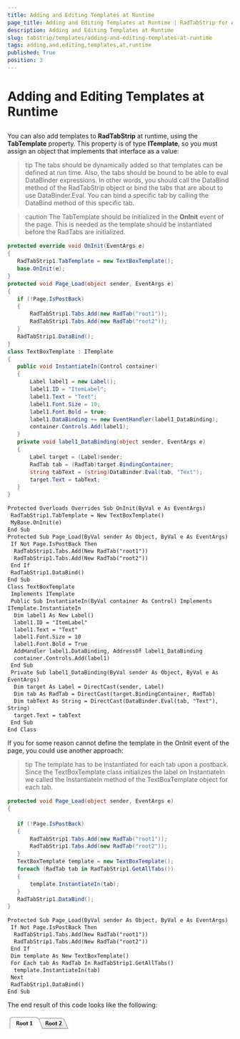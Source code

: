 ```yaml
---
title: Adding and Editing Templates at Runtime
page_title: Adding and Editing Templates at Runtime | RadTabStrip for ASP.NET AJAX Documentation
description: Adding and Editing Templates at Runtime
slug: tabstrip/templates/adding-and-editing-templates-at-runtime
tags: adding,and,editing,templates,at,runtime
published: True
position: 3
---
```


# Adding and Editing Templates at Runtime

## 

You can also add templates to **RadTabStrip** at runtime, using the **TabTemplate** property. This property is of type **ITemplate**, so you must assign an object that implements that interface as a value:

>tip The tabs should be dynamically added so that templates can be defined at run time.
>Also, the tabs should be bound to be able to eval DataBinder expressions. In other words, you should call the DataBind method of the RadTabStrip object or bind the tabs that are about to use DataBinder.Eval. You can bind a specific tab by calling the DataBind method of this specific tab.
>


>caution The TabTemplate should be initialized in the **OnInit** event of the page. This is needed as the template should be instantiated before the RadTabs are initialized.
>



````C#	   
protected override void OnInit(EventArgs e)
{
   RadTabStrip1.TabTemplate = new TextBoxTemplate();        
   base.OnInit(e);
}
protected void Page_Load(object sender, EventArgs e)
{
   if (!Page.IsPostBack)
   {
       RadTabStrip1.Tabs.Add(new RadTab("root1"));
       RadTabStrip1.Tabs.Add(new RadTab("root2"));
   }
   RadTabStrip1.DataBind();
}
class TextBoxTemplate : ITemplate
{
   public void InstantiateIn(Control container)
   {
       Label label1 = new Label();
       label1.ID = "ItemLabel";
       label1.Text = "Text";
       label1.Font.Size = 10;
       label1.Font.Bold = true;
       label1.DataBinding += new EventHandler(label1_DataBinding);
       container.Controls.Add(label1);
   }
   private void label1_DataBinding(object sender, EventArgs e)
   {
       Label target = (Label)sender;
       RadTab tab = (RadTab)target.BindingContainer;
       string tabText = (string)DataBinder.Eval(tab, "Text");
       target.Text = tabText;
   }
} 	
````
````VB.NET	
Protected Overloads Overrides Sub OnInit(ByVal e As EventArgs)
 RadTabStrip1.TabTemplate = New TextBoxTemplate()
 MyBase.OnInit(e)
End Sub
Protected Sub Page_Load(ByVal sender As Object, ByVal e As EventArgs)
 If Not Page.IsPostBack Then
  RadTabStrip1.Tabs.Add(New RadTab("root1"))
  RadTabStrip1.Tabs.Add(New RadTab("root2"))
 End If
 RadTabStrip1.DataBind()
End Sub
Class TextBoxTemplate
 Implements ITemplate
 Public Sub InstantiateIn(ByVal container As Control) Implements ITemplate.InstantiateIn
  Dim label1 As New Label()
  label1.ID = "ItemLabel"
  label1.Text = "Text"
  label1.Font.Size = 10
  label1.Font.Bold = True
  AddHandler label1.DataBinding, AddressOf label1_DataBinding
  container.Controls.Add(label1)
 End Sub
 Private Sub label1_DataBinding(ByVal sender As Object, ByVal e As EventArgs)
  Dim target As Label = DirectCast(sender, Label)
  Dim tab As RadTab = DirectCast(target.BindingContainer, RadTab)
  Dim tabText As String = DirectCast(DataBinder.Eval(tab, "Text"), String)
  target.Text = tabText
 End Sub
End Class  			
````


If you for some reason cannot define the template in the OnInit event of the page, you could use another approach:

>tip The template has to be instantiated for each tab upon a postback. Since the TextBoxTemplate class initializes the label on InstantiateIn we called the InstantiateIn method of the TextBoxTemplate object for each tab.
>


````C#	
protected void Page_Load(object sender, EventArgs e)
{
   
   if (!Page.IsPostBack)
   {
       RadTabStrip1.Tabs.Add(new RadTab("root1"));
       RadTabStrip1.Tabs.Add(new RadTab("root2"));
   }
   TextBoxTemplate template = new TextBoxTemplate();
   foreach (RadTab tab in RadTabStrip1.GetAllTabs())
   {
       template.InstantiateIn(tab);
   }
   RadTabStrip1.DataBind();
} 				
````
````VB.NET	
Protected Sub Page_Load(ByVal sender As Object, ByVal e As EventArgs)
 If Not Page.IsPostBack Then
  RadTabStrip1.Tabs.Add(New RadTab("root1"))
  RadTabStrip1.Tabs.Add(New RadTab("root2"))
 End If
 Dim template As New TextBoxTemplate()
 For Each tab As RadTab In RadTabStrip1.GetAllTabs()
  template.InstantiateIn(tab)
 Next
 RadTabStrip1.DataBind()
End Sub 				
````

The end result of this code looks like the following:

![Templates](images/tabstrip_temlpates6.gif)
